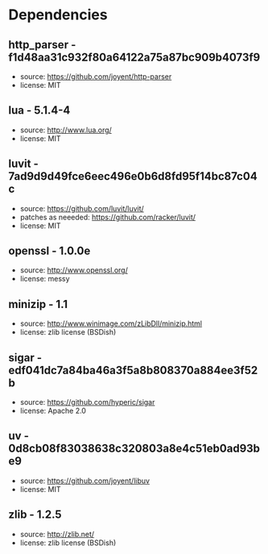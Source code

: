 # Dependencies


## http_parser - f1d48aa31c932f80a64122a75a87bc909b4073f9

 * source: https://github.com/joyent/http-parser
 * license: MIT

## lua - 5.1.4-4

 * source: http://www.lua.org/
 * license: MIT

## luvit - 7ad9d9d49fce6eec496e0b6d8fd95f14bc87c04c

  * source: https://github.com/luvit/luvit/
  * patches as neeeded: https://github.com/racker/luvit/
  * license: MIT

## openssl - 1.0.0e

 * source: http://www.openssl.org/
 * license: messy

## minizip - 1.1

 * source: http://www.winimage.com/zLibDll/minizip.html
 * license: zlib license (BSDish)

## sigar - edf041dc7a84ba46a3f5a8b808370a884ee3f52b

 * source: https://github.com/hyperic/sigar
 * license: Apache 2.0

## uv - 0d8cb08f83038638c320803a8e4c51eb0ad93be9

 * source: https://github.com/joyent/libuv
 * license: MIT

## zlib - 1.2.5

 * source: http://zlib.net/
 * license: zlib license (BSDish)

